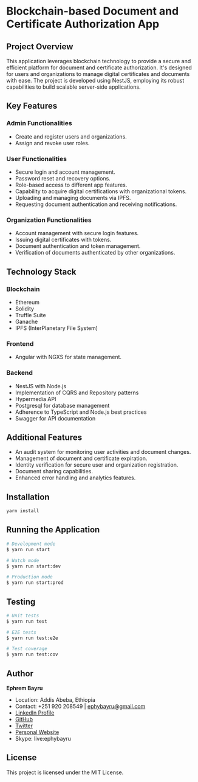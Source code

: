 
# Blockchain-based Document and Certificate Authorization App

## Project Overview

This application leverages blockchain technology to provide a secure and efficient platform for document and certificate authorization. It's designed for users and organizations to manage digital certificates and documents with ease. The project is developed using NestJS, employing its robust capabilities to build scalable server-side applications.

## Key Features

### Admin Functionalities

- Create and register users and organizations.
- Assign and revoke user roles.

### User Functionalities

- Secure login and account management.
- Password reset and recovery options.
- Role-based access to different app features.
- Capability to acquire digital certifications with organizational tokens.
- Uploading and managing documents via IPFS.
- Requesting document authentication and receiving notifications.

### Organization Functionalities

- Account management with secure login features.
- Issuing digital certificates with tokens.
- Document authentication and token management.
- Verification of documents authenticated by other organizations.

## Technology Stack

### Blockchain

- Ethereum
- Solidity
- Truffle Suite
- Ganache
- IPFS (InterPlanetary File System)

### Frontend

- Angular with NGXS for state management.

### Backend

- NestJS with Node.js
- Implementation of CQRS and Repository patterns
- Hypermedia API
- Postgresql for database management
- Adherence to TypeScript and Node.js best practices
- Swagger for API documentation

## Additional Features

- An audit system for monitoring user activities and document changes.
- Management of document and certificate expiration.
- Identity verification for secure user and organization registration.
- Document sharing capabilities.
- Enhanced error handling and analytics features.

## Installation

```bash
yarn install
```

## Running the Application

```bash
# Development mode
$ yarn run start

# Watch mode
$ yarn run start:dev

# Production mode
$ yarn run start:prod
```

## Testing

```bash
# Unit tests
$ yarn run test

# E2E tests
$ yarn run test:e2e

# Test coverage
$ yarn run test:cov
```

## Author

**Ephrem Bayru**

- Location: Addis Abeba, Ethiopia
- Contact: +251 920 208549 | [ephybayru@gmail.com](mailto:ephybayru@gmail.com)
- [LinkedIn Profile](https://www.linkedin.com/in/ephrem-bayru/)
- [GitHub](https://github.com/ephy-bayru/)
- [Twitter](https://twitter.com/ephyInc)
- [Personal Website](https://www.ephrembayru.com/)
- Skype: live:ephybayru

## License

This project is licensed under the MIT License.
